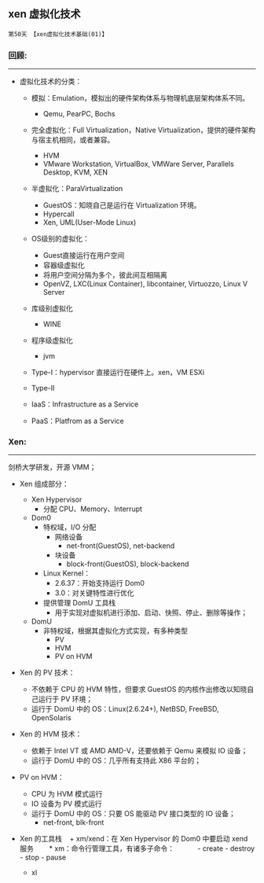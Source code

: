 ## xen 虚拟化技术

    第50天 【xen虚拟化技术基础(01)】

### 回顾:
---
- 虚拟化技术的分类：
    + 模拟：Emulation，模拟出的硬件架构体系与物理机底层架构体系不同。
        * Qemu, PearPC, Bochs
    + 完全虚拟化：Full Virtualization，Native Virtualization，提供的硬件架构与宿主机相同，或者兼容。
        * HVM
        * VMware Workstation, VirtualBox, VMWare Server, Parallels Desktop, KVM, XEN
    + 半虚拟化：ParaVirtualization
        * GuestOS：知晓自己是运行在 Virtualization 环境。
        * Hypercall
        * Xen, UML(User-Mode Linux)
    + OS级别的虚拟化：
        * Guest直接运行在用户空间
        * 容器级虚拟化
        * 将用户空间分隔为多个，彼此间互相隔离
        * OpenVZ, LXC(Linux Container), libcontainer, Virtuozzo, Linux V Server
    + 库级别虚拟化
        * WINE
    + 程序级虚拟化
        * jvm

    + Type-I：hypervisor 直接运行在硬件上。xen，VM ESXi
    + Type-II
    + IaaS：Infrastructure as a Service
    + PaaS：Platfrom as a Service

### Xen:
---
剑桥大学研发，开源 VMM；

- Xen 组成部分：
    + Xen Hypervisor
        * 分配 CPU、Memory、Interrupt
    + Dom0
        * 特权域，I/O 分配
            - 网络设备
                + net-front(GuestOS), net-backend
            - 块设备
                + block-front(GuestOS), block-backend
        * Linux Kernel：
            - 2.6.37：开始支持运行 Dom0
            - 3.0：对关键特性进行优化
        * 提供管理 DomU 工具栈
            - 用于实现对虚拟机进行添加、启动、快照、停止、删除等操作；
    + DomU
        * 非特权域，根据其虚拟化方式实现，有多种类型
            - PV
            - HVM
            - PV on HVM

- Xen 的 PV 技术：
    + 不依赖于 CPU 的 HVM 特性，但要求 GuestOS 的内核作出修改以知晓自己运行于 PV 环境；
    + 运行于 DomU 中的 OS：Linux(2.6.24+), NetBSD, FreeBSD, OpenSolaris

- Xen 的 HVM 技术：
    + 依赖于 Intel VT 或 AMD AMD-V，还要依赖于 Qemu 来模拟 IO 设备；
    + 运行于 DomU 中的 OS：几乎所有支持此 X86 平台的；

- PV on HVM：
    + CPU 为 HVM 模式运行
    + IO 设备为 PV 模式运行
    + 运行于 DomU 中的 OS：只要 OS 能驱动 PV 接口类型的 IO 设备；
        * net-front, blk-front
   
- Xen 的工具栈
    + xm/xend：在 Xen Hypervisor 的 Dom0 中要启动 xend 服务
        * xm：命令行管理工具，有诸多子命令：
            - create
            - destroy
            - stop
            - pause
    + xl

